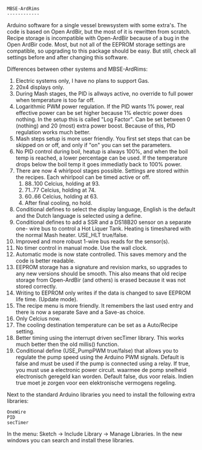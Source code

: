 	MBSE-ArdRims
	------------

Arduino software for a single vessel brewsystem with some extra's. The code
is based on Open ArdBir, but the most of it is rewritten from scratch.
Recipe storage is incompatible with Open-ArdBir because of a bug in the
Open ArdBir code. Most, but not all of the EEPROM storage settings are
compatible, so upgrading to this package should be easy. But still, check
all settings before and after changing this software.


Differences between other systems and MBSE-ArdRims:

1.  Electric systems only, I have no plans to support Gas.
2.  20x4 displays only.
3.  During Mash stages, the PID is allways active, no override to full power
    when temperature is too far off.
4.  Logarithmic PWM power regulation. If the PID wants 1% power, real effective
    power can be set higher because 1% electric power does nothing. In the setup
    this is called "Log Factor". Can be set between 0 (nothing) and 20 (most)
    extra power boost. Because of this, PID regulation works much better.
5.  Mash steps setup is more user friendly. You first set steps that can be
    skipped on or off, and only if "on" you can set the parameters.
6.  No PID control during boil, heatup is always 100%, and when the boil temp
    is reached, a lower percentage can be used. If the temperature drops below
    the boil temp it goes immediatly back to 100% power.
7.  There are now 4 whirlpool stages possible. Settings are stored within
    the recipes. Each whirlpool can be timed active or off.
    1. 88..100 Celcius, holding at 93.
    2. 71..77 Celcius, holding at 74.
    3. 60..66 Celcius, holding at 63.
    4. After final cooling, no hold.
8.  Conditional defines to select the display language, English is the default
    and the Dutch language is selected using a define.
9.  Conditional defines to add a SSR and a DS18B20 sensor on a separate one-
    wire bus to control a Hot Liquer Tank. Heating is timeshared with the
    normal Mash heater. USE_HLT true/false.
10. Improved and more robust 1-wire bus reads for the sensor(s).
11. No timer control in manual mode. Use the wall clock.
12. Automatic mode is now state controlled. This saves memory and the code is
    better readable.
13. EEPROM storage has a signature and revision marks, so upgrades to any new
    versions should be smooth. This also means that old recipe storage from
    Open-ArdBir (and others) is erased because it was not stored correctly.
14. Writing to EEPROM only writes if the data is changed to save EEPROM life
    time. (Update mode).
15. The recipe menu is more friendly. It remembers the last used entry and
    there is now a separate Save and a Save-as choice.
16. Only Celcius now.
17. The cooling destination temperature can be set as a Auto/Recipe setting.
18. Better timing using the interrupt driven secTimer library. This works
    much better then the old millis() function.
19. Conditional define (USE_PumpPWM true/false) that allows you to regulate
    the pump speed using the Arduino PWM signals. Default is false and must
    be used if the pump is connected using a relay. If true, you must use a
    electronic power circuit. waarmee de pomp snelheid
    electronisch geregeld kan worden. Default false, dus voor relais. Indien
    true moet je zorgen voor een elektronische vermogens regeling.

Next to the standard Arduino libraries you need to install the following extra
libraries:

    OneWire
    PID
    secTimer

In the menu: Sketch -> Include Library -> Manage Libraries.
In the new windows you can search and install these libraries.

